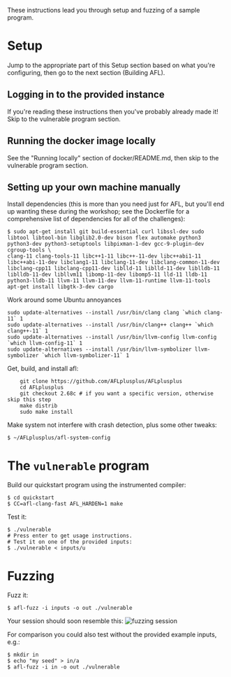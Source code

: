These instructions lead you through setup and fuzzing of a sample program.

# Setup

Jump to the appropriate part of this Setup section based on what you're configuring, then go to the next section
(Building AFL).

## Logging in to the provided instance

If you're reading these instructions then you've probably already made it! Skip to the vulnerable program section.

## Running the docker image locally

See the "Running locally" section of docker/README.md, then skip to the vulnerable program section.

## Setting up your own machine manually

Install dependencies (this is more than you need just for AFL, but you'll end up wanting these during the workshop; see
the Dockerfile for a comprehensive list of dependencies for all of the challenges):

    $ sudo apt-get install git build-essential curl libssl-dev sudo libtool libtool-bin libglib2.0-dev bison flex automake python3 python3-dev python3-setuptools libpixman-1-dev gcc-9-plugin-dev cgroup-tools \
    clang-11 clang-tools-11 libc++1-11 libc++-11-dev libc++abi1-11 libc++abi-11-dev libclang1-11 libclang-11-dev libclang-common-11-dev libclang-cpp11 libclang-cpp11-dev liblld-11 liblld-11-dev liblldb-11 liblldb-11-dev libllvm11 libomp-11-dev libomp5-11 lld-11 lldb-11 python3-lldb-11 llvm-11 llvm-11-dev llvm-11-runtime llvm-11-tools
    apt-get install libgtk-3-dev cargo

Work around some Ubuntu annoyances

    sudo update-alternatives --install /usr/bin/clang clang `which clang-11` 1
    sudo update-alternatives --install /usr/bin/clang++ clang++ `which clang++-11` 1
    sudo update-alternatives --install /usr/bin/llvm-config llvm-config `which llvm-config-11` 1
    sudo update-alternatives --install /usr/bin/llvm-symbolizer llvm-symbolizer `which llvm-symbolizer-11` 1

Get, build, and install afl:

```shell
    git clone https://github.com/AFLplusplus/AFLplusplus
    cd AFLplusplus
    git checkout 2.68c # if you want a specific version, otherwise skip this step
    make distrib
    sudo make install
```

Make system not interfere with crash detection, plus some other tweaks:

    $ ~/AFLplusplus/afl-system-config

# The `vulnerable` program

Build our quickstart program using the instrumented compiler:

    $ cd quickstart
    $ CC=afl-clang-fast AFL_HARDEN=1 make

Test it:

    $ ./vulnerable
    # Press enter to get usage instructions.
    # Test it on one of the provided inputs:
    $ ./vulnerable < inputs/u

# Fuzzing

Fuzz it:

    $ afl-fuzz -i inputs -o out ./vulnerable

Your session should soon resemble this: ![fuzzing session](./afl-screenshot.png)

For comparison you could also test without the provided example inputs, e.g.:

    $ mkdir in
    $ echo "my seed" > in/a
    $ afl-fuzz -i in -o out ./vulnerable
